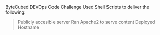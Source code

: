 ByteCubed
DEVOps Code Challenge
Used Shell Scripts to deliver the following:
>Publicly accesible server
>Ran Apache2 to serve content
>Deployed Hostname
